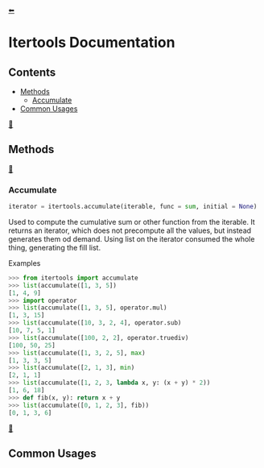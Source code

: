 [⬅](../../README.md)
# Itertools Documentation
## Contents
- [Methods](#methods)
  - [Accumulate](#accumulate)
- [Common Usages](#common-usages)

[🔼](#itertools-documentation)
## Methods

[🔼](#itertools-documentation)
### Accumulate

```python
iterator = itertools.accumulate(iterable, func = sum, initial = None)
```
Used to compute the cumulative sum or other function from the iterable.
It returns an iterator, which does not precompute all the values, but instead generates them od demand.
Using list on the iterator consumed the whole thing, generating the fill list.

Examples
```python
>>> from itertools import accumulate
>>> list(accumulate([1, 3, 5])
[1, 4, 9]
>>> import operator
>>> list(accumulate([1, 3, 5], operator.mul)
[1, 3, 15]
>>> list(accumulate([10, 3, 2, 4], operator.sub)
[10, 7, 5, 1]
>>> list(accumulate([100, 2, 2], operator.truediv)
[100, 50, 25]
>>> list(accumulate([1, 3, 2, 5], max)
[1, 3, 3, 5]
>>> list(accumulate([2, 1, 3], min)
[2, 1, 1]
>>> list(accumulate([1, 2, 3, lambda x, y: (x + y) * 2))
[1, 6, 18]
>>> def fib(x, y): return x + y
>>> list(accumulate([0, 1, 2, 3], fib))
[0, 1, 3, 6]
```

[🔼](#itertools-documentation)
## Common Usages
